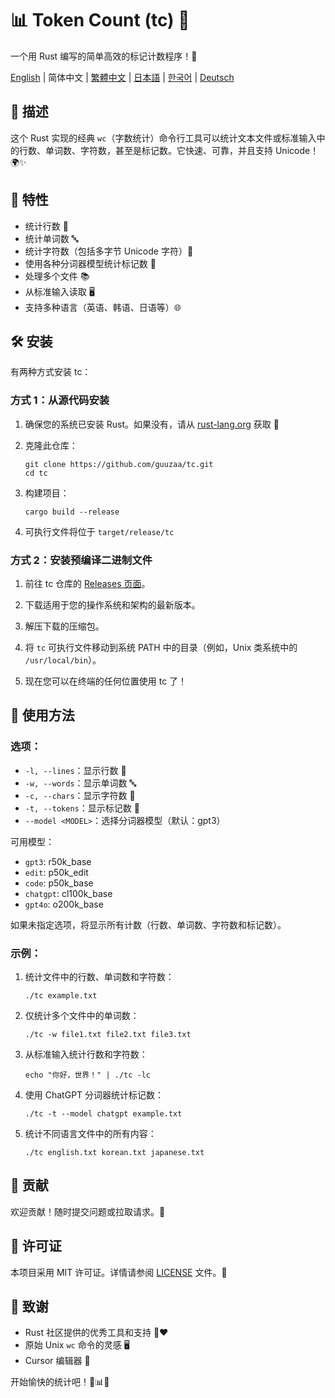 # 📊 Token Count (tc) 🦀

一个用 Rust 编写的简单高效的标记计数程序！🚀

[English](../README.md) | 简体中文 | [繁體中文](README-zh-TW.md) | [日本語](README-ja-JP.md) | [한국어](README-ko-KR.md) | [Deutsch](README-de-DE.md)

## 📝 描述

这个 Rust 实现的经典 `wc`（字数统计）命令行工具可以统计文本文件或标准输入中的行数、单词数、字符数，甚至是标记数。它快速、可靠，并且支持 Unicode！🌍✨

## 🎯 特性

- 统计行数 📏
- 统计单词数 🔤
- 统计字符数（包括多字节 Unicode 字符）🔡
- 使用各种分词器模型统计标记数 🔢
- 处理多个文件 📚
- 从标准输入读取 🖥️
- 支持多种语言（英语、韩语、日语等）🌐

## 🛠️ 安装

有两种方式安装 tc：

### 方式 1：从源代码安装

1. 确保您的系统已安装 Rust。如果没有，请从 [rust-lang.org](https://www.rust-lang.org/tools/install) 获取 🦀

2. 克隆此仓库：
   ```
   git clone https://github.com/guuzaa/tc.git
   cd tc
   ```

3. 构建项目：
   ```
   cargo build --release
   ```

4. 可执行文件将位于 `target/release/tc`

### 方式 2：安装预编译二进制文件

1. 前往 tc 仓库的 [Releases 页面](https://github.com/guuzaa/tc/releases)。

2. 下载适用于您的操作系统和架构的最新版本。

3. 解压下载的压缩包。

4. 将 `tc` 可执行文件移动到系统 PATH 中的目录（例如，Unix 类系统中的 `/usr/local/bin`）。

5. 现在您可以在终端的任何位置使用 tc 了！

## 🚀 使用方法

### 选项：

- `-l, --lines`：显示行数 📏
- `-w, --words`：显示单词数 🔤
- `-c, --chars`：显示字符数 🔡
- `-t, --tokens`：显示标记数 🔢
- `--model <MODEL>`：选择分词器模型（默认：gpt3）

可用模型：
- `gpt3`: r50k_base
- `edit`: p50k_edit
- `code`: p50k_base
- `chatgpt`: cl100k_base
- `gpt4o`: o200k_base

如果未指定选项，将显示所有计数（行数、单词数、字符数和标记数）。

### 示例：

1. 统计文件中的行数、单词数和字符数：
   ```
   ./tc example.txt
   ```

2. 仅统计多个文件中的单词数：
   ```
   ./tc -w file1.txt file2.txt file3.txt
   ```

3. 从标准输入统计行数和字符数：
   ```
   echo "你好，世界！" | ./tc -lc
   ```

4. 使用 ChatGPT 分词器统计标记数：
   ```
   ./tc -t --model chatgpt example.txt
   ```

5. 统计不同语言文件中的所有内容：
   ```
   ./tc english.txt korean.txt japanese.txt
   ```

## 🤝 贡献

欢迎贡献！随时提交问题或拉取请求。🎉

## 📜 许可证

本项目采用 MIT 许可证。详情请参阅 [LICENSE](../LICENSE) 文件。📄

## 🙏 致谢

- Rust 社区提供的优秀工具和支持 🦀❤️
- 原始 Unix `wc` 命令的灵感 🖥️
- Cursor 编辑器 🤖

开始愉快的统计吧！🎉📊🚀